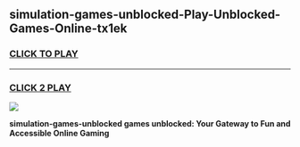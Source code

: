 
## simulation-games-unblocked-Play-Unblocked-Games-Online-tx1ek
<h3>
<a href="https://premium76.site?title=simulation-games-unblocked&ref=24A">CLICK TO PLAY</a></h3>
<hr>

<h3>
<a href="https://premium76.site?title=simulation-games-unblocked&ref=24A">CLICK 2 PLAY</a>
  
</h3>

<a href="https://premium76.site?title=simulation-games-unblocked&ref=24A"><img src="https://clearcache.store/games.png"></a>


**simulation-games-unblocked games unblocked: Your Gateway to Fun and Accessible Online Gaming**
